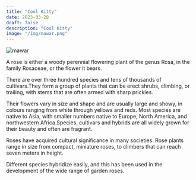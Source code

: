 ```yaml
---
title: "Cool Kitty"
date: 2023-03-28
draft: false
description: "Cool Kitty"
image: "/img/mawar.png"
---
```

![mawar](/img/mawar.png)

A rose is either a woody perennial flowering plant of the genus Rosa, in the family Rosaceae, or the flower it bears. 

There are over three hundred species and tens of thousands of cultivars.They form a group of plants that can be erect shrubs, climbing, or trailing, with stems that are often armed with sharp prickles.
 
Their flowers vary in size and shape and are usually large and showy, in colours ranging from white through yellows and reds. Most species are native to Asia, with smaller numbers native to Europe, North America, and northwestern Africa.Species, cultivars and hybrids are all widely grown for their beauty and often are fragrant. 

Roses have acquired cultural significance in many societies. Rose plants range in size from compact, miniature roses, to climbers that can reach seven meters in height.

Different species hybridize easily, and this has been used in the development of the wide range of garden roses.